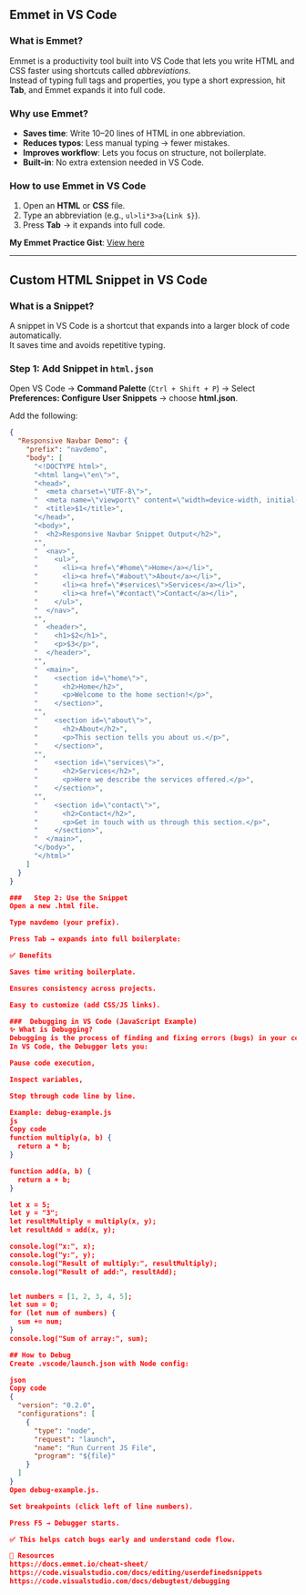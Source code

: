 ## Emmet in VS Code

### What is Emmet?

Emmet is a productivity tool built into VS Code that lets you write HTML and CSS faster using shortcuts called _abbreviations_.  
Instead of typing full tags and properties, you type a short expression, hit **Tab**, and Emmet expands it into full code.

### Why use Emmet?

- **Saves time**: Write 10–20 lines of HTML in one abbreviation.
- **Reduces typos**: Less manual typing → fewer mistakes.
- **Improves workflow**: Lets you focus on structure, not boilerplate.
- **Built-in**: No extra extension needed in VS Code.

### How to use Emmet in VS Code

1. Open an **HTML** or **CSS** file.
2. Type an abbreviation (e.g., `ul>li*3>a{Link $}`).
3. Press **Tab** → it expands into full code.

**My Emmet Practice Gist**: [View here](https://gist.github.com/Shubhampenti/6b94ecd658c60a084715e1c3514135e5)

---

## Custom HTML Snippet in VS Code

### What is a Snippet?

A snippet in VS Code is a shortcut that expands into a larger block of code automatically.  
It saves time and avoids repetitive typing.

### Step 1: Add Snippet in `html.json`

Open VS Code → **Command Palette** (`Ctrl + Shift + P`) → Select **Preferences: Configure User Snippets** → choose **html.json**.

Add the following:

```json
{
  "Responsive Navbar Demo": {
    "prefix": "navdemo",
    "body": [
      "<!DOCTYPE html>",
      "<html lang=\"en\">",
      "<head>",
      "  <meta charset=\"UTF-8\">",
      "  <meta name=\"viewport\" content=\"width=device-width, initial-scale=1.0\">",
      "  <title>$1</title>",
      "</head>",
      "<body>",
      "  <h2>Responsive Navbar Snippet Output</h2>",
      "",
      "  <nav>",
      "    <ul>",
      "      <li><a href=\"#home\">Home</a></li>",
      "      <li><a href=\"#about\">About</a></li>",
      "      <li><a href=\"#services\">Services</a></li>",
      "      <li><a href=\"#contact\">Contact</a></li>",
      "    </ul>",
      "  </nav>",
      "",
      "  <header>",
      "    <h1>$2</h1>",
      "    <p>$3</p>",
      "  </header>",
      "",
      "  <main>",
      "    <section id=\"home\">",
      "      <h2>Home</h2>",
      "      <p>Welcome to the home section!</p>",
      "    </section>",
      "",
      "    <section id=\"about\">",
      "      <h2>About</h2>",
      "      <p>This section tells you about us.</p>",
      "    </section>",
      "",
      "    <section id=\"services\">",
      "      <h2>Services</h2>",
      "      <p>Here we describe the services offered.</p>",
      "    </section>",
      "",
      "    <section id=\"contact\">",
      "      <h2>Contact</h2>",
      "      <p>Get in touch with us through this section.</p>",
      "    </section>",
      "  </main>",
      "</body>",
      "</html>"
    ]
  }
}

###   Step 2: Use the Snippet
Open a new .html file.

Type navdemo (your prefix).

Press Tab → expands into full boilerplate:

✅ Benefits

Saves time writing boilerplate.

Ensures consistency across projects.

Easy to customize (add CSS/JS links).

###  Debugging in VS Code (JavaScript Example)
✨ What is Debugging?
Debugging is the process of finding and fixing errors (bugs) in your code.
In VS Code, the Debugger lets you:

Pause code execution,

Inspect variables,

Step through code line by line.

Example: debug-example.js
js
Copy code
function multiply(a, b) {
  return a * b;
}

function add(a, b) {
  return a + b;
}

let x = 5;
let y = "3";
let resultMultiply = multiply(x, y);
let resultAdd = add(x, y);

console.log("x:", x);
console.log("y:", y);
console.log("Result of multiply:", resultMultiply);
console.log("Result of add:", resultAdd);


let numbers = [1, 2, 3, 4, 5];
let sum = 0;
for (let num of numbers) {
  sum += num;
}
console.log("Sum of array:", sum);

## How to Debug
Create .vscode/launch.json with Node config:

json
Copy code
{
  "version": "0.2.0",
  "configurations": [
    {
      "type": "node",
      "request": "launch",
      "name": "Run Current JS File",
      "program": "${file}"
    }
  ]
}
Open debug-example.js.

Set breakpoints (click left of line numbers).

Press F5 → Debugger starts.

✅ This helps catch bugs early and understand code flow.

📖 Resources
https://docs.emmet.io/cheat-sheet/
https://code.visualstudio.com/docs/editing/userdefinedsnippets
https://code.visualstudio.com/docs/debugtest/debugging

```
